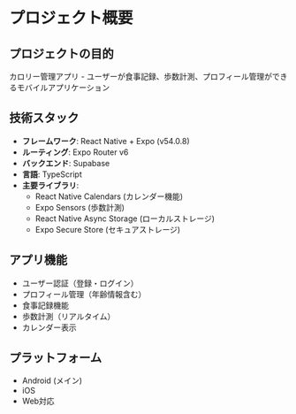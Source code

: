 # プロジェクト概要

## プロジェクトの目的
カロリー管理アプリ - ユーザーが食事記録、歩数計測、プロフィール管理ができるモバイルアプリケーション

## 技術スタック
- **フレームワーク**: React Native + Expo (v54.0.8)
- **ルーティング**: Expo Router v6
- **バックエンド**: Supabase
- **言語**: TypeScript
- **主要ライブラリ**:
  - React Native Calendars (カレンダー機能)
  - Expo Sensors (歩数計測)
  - React Native Async Storage (ローカルストレージ)
  - Expo Secure Store (セキュアストレージ)

## アプリ機能
- ユーザー認証（登録・ログイン）
- プロフィール管理（年齢情報含む）
- 食事記録機能
- 歩数計測（リアルタイム）
- カレンダー表示

## プラットフォーム
- Android (メイン)
- iOS
- Web対応